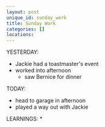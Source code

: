 ```yaml
---
layout: post
unique_id: sunday_work
title: Sunday Work
categories: []
locations: 
---
```


YESTERDAY:
* Jackie had a toastmaster's event
* worked into afternoon
  * saw Bernice for dinner

TODAY:
* head to garage in afternoon
* played a way out with Jackie

LEARNINGS:
* 
